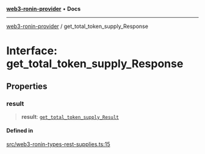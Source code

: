[**web3-ronin-provider**](../README.md) • **Docs**

***

[web3-ronin-provider](../globals.md) / get\_total\_token\_supply\_Response

# Interface: get\_total\_token\_supply\_Response

## Properties

### result

> **result**: [`get_total_token_supply_Result`](get_total_token_supply_Result.md)

#### Defined in

[src/web3-ronin-types-rest-supplies.ts:15](https://github.com/chuacw/web3-ronin-provider/blob/3fc214e27766815592deb24c85c0a23477593bed/src/web3-ronin-types-rest-supplies.ts#L15)
